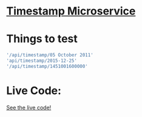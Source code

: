 
# [Timestamp Microservice](https://www.freecodecamp.org/learn/apis-and-microservices/apis-and-microservices-projects/timestamp-microservice)



# Things to test
```javascript
'/api/timestamp/05 October 2011'
'api/timestamp/2015-12-25'
'/api/timestamp/1451001600000'
```

# Live Code:
[See the live code!](https://df-timestamp-microservice.herokuapp.com/)